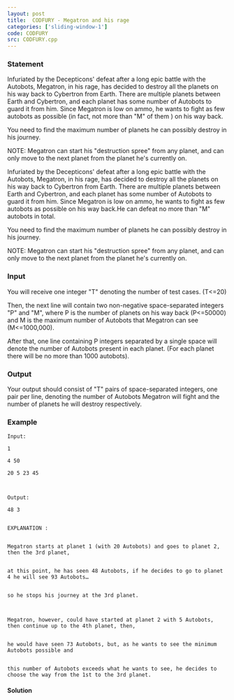 ```yaml
---
layout: post
title:  CODFURY - Megatron and his rage
categories: ['sliding-window-1']
code: CODFURY
src: CODFURY.cpp
---
```


### **Statement**

Infuriated by the Decepticons' defeat after a long epic battle with the
Autobots, Megatron, in his rage, has decided to destroy all the planets on his
way back to Cybertron from Earth. There are multiple planets between Earth and
Cybertron, and each planet has some number of Autobots to guard it from him.
Since Megatron is low on ammo, he wants to fight as few autobots as possible
(in fact, not more than "M" of them ) on his way back.

You need to find the maximum number of planets he can possibly destroy in his
journey.

NOTE: Megatron can start his "destruction spree" from any planet, and can only
move to the next planet from the planet he's currently on.

Infuriated by the Decepticons' defeat after a long epic battle with the
Autobots, Megatron, in his rage, has decided to destroy all the planets on his
way back to Cybertron from Earth. There are multiple planets between Earth and
Cybertron, and each planet has some number of Autobots to guard it from him.
Since Megatron is low on ammo, he wants to fight as few autobots as possible
on his way back.He can defeat no more than "M" autobots in total.

You need to find the maximum number of planets he can possibly destroy in his
journey.

NOTE: Megatron can start his "destruction spree" from any planet, and can only
move to the next planet from the planet he's currently on.

### Input

You will receive one integer "T" denoting the number of test cases. (T<=20)

Then, the next line will contain two non-negative space-separated integers "P"
and "M", where P is the number of planets on his way back (P<=50000) and M is
the maximum number of Autobots that Megatron can see (M<=1000,000).

After that, one line containing P integers separated by a single space will
denote the number of Autobots present in each planet. (For each planet there
will be no more than 1000 autobots).

### Output

Your output should consist of "T" pairs of space-separated integers, one pair
per line, denoting the number of Autobots Megatron will fight and the number
of planets he will destroy respectively.

### Example

    
    
    Input:
    1
    4 50
    20 5 23 45
    
    Output:
    48 3
    
    
    EXPLANATION : 
    
    
    Megatron starts at planet 1 (with 20 Autobots) and goes to planet 2, then the 3rd planet, 
    
    
    at this point, he has seen 48 Autobots, if he decides to go to planet 4 he will see 93 Autobots…
    
    
    so he stops his journey at the 3rd planet.
    
    Megatron, however, could have started at planet 2 with 5 Autobots, then continue up to the 4th planet, then, 
    
    
    he would have seen 73 Autobots, but, as he wants to see the minimum Autobots possible and 
    
    
    this number of Autobots exceeds what he wants to see, he decides to choose the way from the 1st to the 3rd planet.



#### **Solution**



